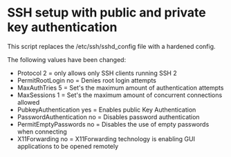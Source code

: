 # SSH setup with public and private key authentication 

This script replaces the /etc/ssh/sshd_config file with a hardened config.

The following values have been changed:
- Protocol 2 = only allows only SSH clients running SSH 2
- PermitRootLogin no = Denies root login attempts 
- MaxAuthTries 5 = Set's the maximum amount of authentication attempts
- MaxSessions 1 = Set's the maximum amount of concurrent connections allowed
- PubkeyAuthentication yes = Enables public Key Authentication
- PasswordAuthentication no = Disables password authentication
- PermitEmptyPasswords no = Disables the use of empty passwords when connecting 
- X11Forwarding no = X11Forwarding technology is enabling GUI applications to be opened remotely
